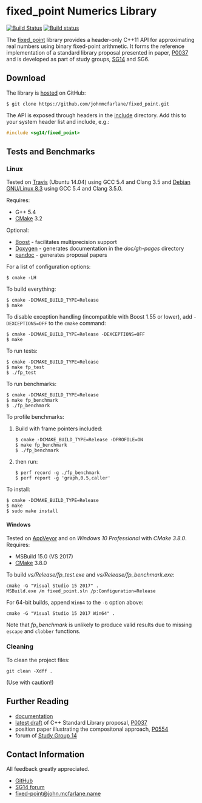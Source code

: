 # fixed_point Numerics Library

[![Build Status](https://travis-ci.org/johnmcfarlane/fixed_point.svg?branch=develop)](https://travis-ci.org/johnmcfarlane/fixed_point)
[![Build status](https://ci.appveyor.com/api/projects/status/p60lpkq9u90h83fi/branch/develop?svg=true)](https://ci.appveyor.com/project/johnmcfarlane/fixed-point/branch/develop)

The [fixed_point](https://github.com/johnmcfarlane/fixed_point) library provides 
a header-only C++11 API for approximating real numbers using binary fixed-point arithmetic.
It forms the reference implementation of a standard library proposal presented in paper, [P0037](doc/p0037.md)
and is developed as part of study groups, [SG14](https://groups.google.com/a/isocpp.org/forum/#!forum/sg14) and SG6.

## Download

The library is [hosted](https://github.com/johnmcfarlane/fixed_point) on GitHub:

```shell
$ git clone https://github.com/johnmcfarlane/fixed_point.git
```

The API is exposed through headers in the [include](./include/) directory.
Add this to your system header list and include, e.g.:

```c++
#include <sg14/fixed_point>
```

## Tests and Benchmarks

### Linux

Tested on [Travis](https://travis-ci.org/johnmcfarlane/fixed_point) (Ubuntu 14.04) using GCC 5.4 and Clang 3.5
and [Debian GNU/Linux 8.3](https://www.debian.org/releases/stable/) using GCC 5.4 and Clang 3.5.0. 

Requires:

- G++ 5.4
- [CMake](https://cmake.org/download/) 3.2

Optional:

- [Boost](http://www.boost.org/) - facilitates multiprecision support
- [Doxygen](http://www.doxygen.org/) - generates documentation in the *doc/gh-pages* directory
- [pandoc](http://pandoc.org/) - generates proposal papers

For a list of configuration options:

```shell
$ cmake -LH
```

To build everything:

```shell
$ cmake -DCMAKE_BUILD_TYPE=Release
$ make
```

To disable exception handling (incompatible with Boost 1.55 or lower), add `-DEXCEPTIONS=OFF` to the `cmake` command:

```shell
$ cmake -DCMAKE_BUILD_TYPE=Release -DEXCEPTIONS=OFF
$ make
```

To run tests:

```shell
$ cmake -DCMAKE_BUILD_TYPE=Release
$ make fp_test
$ ./fp_test
```

To run benchmarks:

```shell
$ cmake -DCMAKE_BUILD_TYPE=Release
$ make fp_benchmark
$ ./fp_benchmark
```

To profile benchmarks:

1. Build with frame pointers included:

   ```shell
   $ cmake -DCMAKE_BUILD_TYPE=Release -DPROFILE=ON
   $ make fp_benchmark
   $ ./fp_benchmark
   ```

2. then run:

   ```shell
   $ perf record -g ./fp_benchmark
   $ perf report -g 'graph,0.5,caller'
   ```

To install:

```shell
$ cmake -DCMAKE_BUILD_TYPE=Release
$ make
$ sudo make install
```

#### Windows

Tested on [AppVeyor](https://ci.appveyor.com/project/johnmcfarlane/fixed-point/branch/master)
and on *Windows 10 Professional* with *CMake 3.8.0*. Requires:

- MSBuild 15.0 (VS 2017)
- [CMake](https://cmake.org/download/) 3.8.0

To build *vs/Release/fp_test.exe* and *vs/Release/fp_benchmark.exe*:

    cmake -G "Visual Studio 15 2017" .
    MSBuild.exe /m fixed_point.sln /p:Configuration=Release

For 64-bit builds, append `Win64` to the `-G` option above:

    cmake -G "Visual Studio 15 2017 Win64" .

Note that *fp_benchmark* is unlikely to produce valid results due to missing `escape` and `clobber` functions.

### Cleaning

To clean the project files:

    git clean -Xdff .

(Use with caution!)

## Further Reading

- [documentation](http://johnmcfarlane.github.io/fixed_point/)
- [latest draft](doc/p0037.md) of C++ Standard Library proposal, [P0037](doc/p0037.md)
- position paper illustrating the compositonal approach, [P0554](doc/p0554.md)
- forum of [Study Group 14](https://groups.google.com/a/isocpp.org/forum/#!forum/sg14)

## Contact Information

All feedback greatly appreciated.

- [GitHub](https://github.com/johnmcfarlane)
- [SG14 forum](https://groups.google.com/a/isocpp.org/forum/#!forum/sg14)
- [fixed-point@john.mcfarlane.name](mailto:fixed-point@john.mcfarlane.name)
